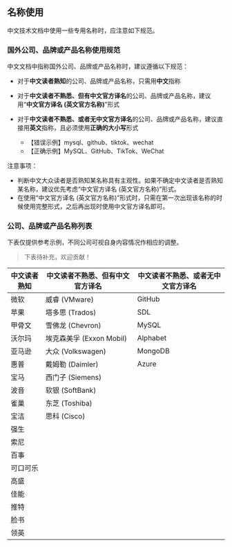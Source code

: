 ## 名称使用

中文技术文档中使用一些专用名称时，应注意如下规范。

### 国外公司、品牌或产品名称使用规范

中文文档中指称国外公司、品牌或产品名称时，建议遵循以下规范：

- 对于**中文读者熟知**的公司、品牌或产品名称，只需用**中文**指称
- 对于**中文读者不熟悉、但有中文官方译名**的公司、品牌或产品名称，建议用“**中文官方译名 (英文官方名称)**”形式
- 对于**中文读者不熟悉、或者无中文官方译名**的公司、品牌或产品名称，建议直接用**英文**指称，且必须使用**正确的大小写**形式

    - 【错误示例】mysql、github、tiktok、wechat
    - 【正确示例】MySQL、GitHub、TikTok、WeChat

注意事项：

- 判断中文大众读者是否熟知某名称具有主观性。如果不确定中文读者是否熟知某名称，建议优先考虑“中文官方译名 (英文官方名称)”形式。
- 在使用“中文官方译名 (英文官方名称)”形式时，只需在第一次出现该名称的时候使用完整形式，之后再出现时使用中文官方译名即可。

### 公司、品牌或产品名称列表

下表仅提供参考示例，不同公司可视自身内容情况作相应的调整。

> 下表待补充，欢迎贡献！

|中文读者熟知|中文读者不熟悉、但有中文官方译名|中文读者不熟悉、或者无中文官方译名|
|---|---|---|
|微软|威睿 (VMware)|GitHub|
|苹果|塔多思 (Trados)|SDL|
|甲骨文|雪佛龙 (Chevron)|MySQL|
|沃尔玛|埃克森美孚 (Exxon Mobil)|Alphabet|
|亚马逊|大众 (Volkswagen)|MongoDB|
|惠普|戴姆勒 (Daimler)|Azure|
|宝马|西门子 (Siemens)||
|波音|软银 (SoftBank)||
|雀巢|东芝 (Toshiba)||
|宝洁|思科 (Cisco)||
|强生|||
|索尼|||
|百事|||
|可口可乐|||
|高盛|||
|佳能|||
|推特|||
|脸书|||
|领英|||
